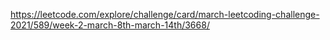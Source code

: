 https://leetcode.com/explore/challenge/card/march-leetcoding-challenge-2021/589/week-2-march-8th-march-14th/3668/
